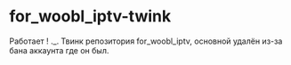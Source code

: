 # for_woobl_iptv-twink
Работает ! ._.
Твинк репозитория for_woobl_iptv, основной удалён из-за бана аккаунта где он был.